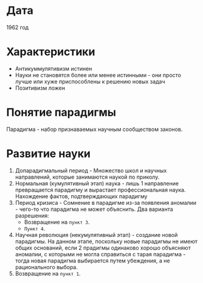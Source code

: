 # Дата

1962 год

# Характеристики

- Антикуммулятивизм истинен
- Науки не становятся более или менее истинными - они просто лучше или хуже приспособлены к решению новых задач
- Позитивизм ложен

# Понятие парадигмы

Парадигма - набор признаваемых научным сообществом законов.

# Развитие науки

1. Допарадигмальный период - Множество школ и научных направлений, которые занимаются наукой по приколу.
2. Нормальная (кумулятивный этап) наука - лишь 1 направление превращается парадигму и вырастает профессиональная наука. Нахождение фактов, подтверждающих парадигму
3. Период кризиса - Сомнение в парадигме из-за появления аномалии - чего-то что парадигма не может объяснить. Два варианта разрешения:
    - Возвращение на `пункт 3`.
    - `Пункт 4`.
4. Научная революция (некумулятивный этап) - создание новой парадигмы. На данном этапе, поскольку новые парадигмы не имеют общих оснований, если 2 прадигмы одинаково хорошо объясняют аномалии, с которыми не могла справиться с тарая парадигма - тогда новая парадигма выбирается путем убеждения, а не рационального выбора.
5. Возвращение на `пункт 1`.
